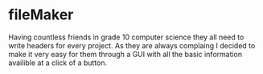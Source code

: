 # fileMaker
Having countless friends in grade 10 computer science they all need to write headers for every project. As they are always complaing I decided to make it very easy for them through a GUI with all the basic information availible at a click of a button. 
